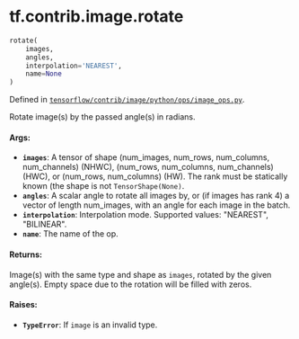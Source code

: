 <div itemscope itemtype="http://developers.google.com/ReferenceObject">
<meta itemprop="name" content="tf.contrib.image.rotate" />
</div>

# tf.contrib.image.rotate

``` python
rotate(
    images,
    angles,
    interpolation='NEAREST',
    name=None
)
```



Defined in [`tensorflow/contrib/image/python/ops/image_ops.py`](https://www.tensorflow.org/code/tensorflow/contrib/image/python/ops/image_ops.py).

Rotate image(s) by the passed angle(s) in radians.

#### Args:

* <b>`images`</b>: A tensor of shape (num_images, num_rows, num_columns, num_channels)
     (NHWC), (num_rows, num_columns, num_channels) (HWC), or
     (num_rows, num_columns) (HW). The rank must be statically known (the
     shape is not `TensorShape(None)`.
* <b>`angles`</b>: A scalar angle to rotate all images by, or (if images has rank 4)
     a vector of length num_images, with an angle for each image in the batch.
* <b>`interpolation`</b>: Interpolation mode. Supported values: "NEAREST", "BILINEAR".
* <b>`name`</b>: The name of the op.


#### Returns:

Image(s) with the same type and shape as `images`, rotated by the given
angle(s). Empty space due to the rotation will be filled with zeros.


#### Raises:

* <b>`TypeError`</b>: If `image` is an invalid type.